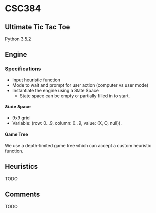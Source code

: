 # CSC384 #
## Ultimate Tic Tac Toe ##

Python 3.5.2

## Engine

### Specifications

- Input heuristic function
- Mode to wait and prompt for user action (computer vs user mode)
- Instantiate the engine using a State Space
    - State space can be empty or partially filled in to start.

#### State Space

- 9x9 grid
- Variable: (row: 0...9, column: 0...9, value: (X, O, null)).

#### Game Tree

We use a depth-limited game tree which can accept a custom heuristic function.

## Heuristics

TODO

## Comments

TODO